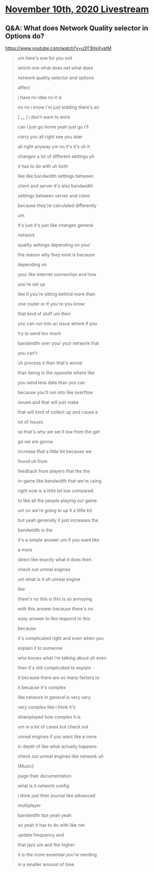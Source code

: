 # [November 10th, 2020 Livestream](../2020-11-10.md)
## Q&A: What does Network Quality selector in Options do?
https://www.youtube.com/watch?v=u3Y3HsXyatM
> um here's one for you snit
>
> which one what does net what does
>
> network quality selector and options
>
> affect
>
> i have no idea no it is
>
> no no i know i'm just kidding there's an
>
> [ __ ] i don't want to work
>
> can i just go home yeah just go i'll
>
> carry you all right see you later
>
> all right anyway um no it's it's uh it
>
> changes a lot of different settings uh
>
> it has to do with uh both
>
> like like bandwidth settings between
>
> client and server it's also bandwidth
>
> settings between server and client
>
> because they're calculated differently
>
> um
>
> it's just it's just like changes general
>
> network
>
> quality settings depending on your
>
> the reason why they exist is because
>
> depending on
>
> your like internet connection and how
>
> you're set up
>
> like if you're sitting behind more than
>
> one router or if you're you know
>
> that kind of stuff um then
>
> you can run into an issue where if you
>
> try to send too much
>
> bandwidth over your your network that
>
> you can't
>
> uh process it then that's worse
>
> than being in the opposite where like
>
> you send less data than you can
>
> because you'll run into like overflow
>
> issues and that will just make
>
> that will kind of collect up and cause a
>
> lot of issues
>
> so that's why we set it low from the get
>
> go we are gonna
>
> increase that a little bit because we
>
> found uh from
>
> feedback from players that the the
>
> in-game like bandwidth that we're using
>
> right now is a little bit low compared
>
> to like all the people playing our game
>
> um so we're going to up it a little bit
>
> but yeah generally it just increases the
>
> bandwidth is the
>
> it's a simple answer um if you want like
>
> a more
>
> direct like exactly what it does then
>
> check out unreal engines
>
> um what is it uh unreal engine
>
> like
>
> there's no this is this is so annoying
>
> with this answer because there's no
>
> easy answer to like respond to this
>
> because
>
> it's complicated right and even when you
>
> explain it to someone
>
> who knows what i'm talking about uh even
>
> then it's still complicated to explain
>
> it because there are so many factors to
>
> it because it's complex
>
> like network in general is very very
>
> very complex like i think it's
>
> downplayed how complex it is
>
> um in a lot of cases but check out
>
> unreal engines if you want like a more
>
> in depth of like what actually happens
>
> check out unreal engines like network uh
>
> [Music]
>
> page their documentation
>
> what is it network config
>
> i think just their journal like advanced
>
> multiplayer
>
> bandwidth tips yeah yeah
>
> so yeah it has to do with like net
>
> update frequency and
>
> that jazz um and the higher
>
> it is the more essential you're sending
>
> in a smaller amount of time
>
